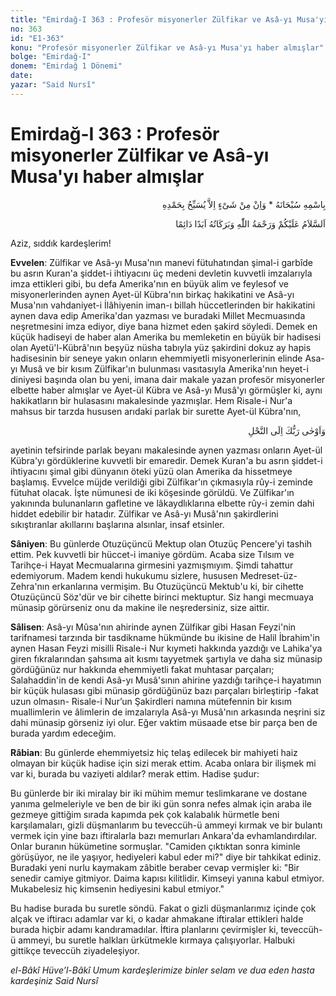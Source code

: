 ```yaml
---
title: "Emirdağ-I 363 : Profesör misyonerler Zülfikar ve Asâ-yı Musa'yı haber almışlar"
no: 363
id: "E1-363"
konu: "Profesör misyonerler Zülfikar ve Asâ-yı Musa'yı haber almışlar"
bolge: "Emirdağ-I"
donem: "Emirdağ 1 Dönemi"
date: 
yazar: "Said Nursî"
---
```


# Emirdağ-I 363 : Profesör misyonerler Zülfikar ve Asâ-yı Musa'yı haber almışlar

<p class="arabic" dir="rtl" title="Meal: “Subhân Allah’ın adıyla” * “Hiçbir şey yoktur ki O'nu hamd ile tesbih etmesin” [İsrâ 17:44]">بِاسْمِهِ سُبْحَانَهُ * وَاِنْ مِنْ شَىْءٍ اِلاَّ يُسَبِّحُ بِحَمْدِهِ</p>

<p class="arabic" dir="rtl" title="Meal: “Allah’ın selâmı, rahmeti ve bereketleri, ebedî ve dâimî olarak üzerinize olsun.”">اَلسَّلاَمُ عَلَيْكُمْ وَرَحْمَةُ اللّٰهِ وَبَرَكَاتُهُ اَبَدًا دَائِمًا</p>

Aziz, sıddık kardeşlerim!

**Evvelen**: Zülfikar ve Asâ-yı Musa'nın manevi fütuhatından şimal-i garbîde bu asrın Kuran'a şiddet-i ihtiyacını üç medeni devletin kuvvetli imzalarıyla imza ettikleri gibi, bu defa Amerika'nın en büyük alim ve feylesof ve misyonerlerinden aynen Ayet-ül Kübra'nın birkaç hakikatini ve Asâ-yı Musa'nın vahdaniyet-i İlâhiyenin iman-ı billah hüccetlerinden bir hakikatini aynen dava edip Amerika'dan yazması ve buradaki Millet Mecmuasında neşretmesini imza ediyor, diye bana hizmet eden şakird söyledi. Demek en küçük hadiseyi de haber alan Amerika bu memleketin en büyük bir hadisesi olan Ayetü'l-Kübrâ'nın beşyüz nüsha tabıyla yüz şakirdini dokuz ay hapis hadisesinin bir seneye yakın onların ehemmiyetli misyonerlerinin elinde Asa-yı Musâ ve bir kısım Zülfikar'ın bulunması vasıtasıyla Amerika'nın heyet-i diniyesi başında olan bu yeni, imana dair makale yazan profesör misyonerler elbette haber almışlar ve Ayet-ül Kübra ve Asâ-yı Musâ'yı görmüşler ki, aynı hakikatların bir hulasasını makalesinde yazmışlar. Hem Risale-i Nur'a mahsus bir tarzda hususen arıdaki parlak bir surette Ayet-ül Kübra'nın,

<p class="arabic" dir="rtl" title="Meal: “Rabbin balarısına ilham etti.” [Nahl Sûresi, 16:68]">وَاَوْحٰى رَبُّكَ اِلَى النَّحْلِ</p>

ayetinin tefsirinde parlak beyanı makalesinde aynen yazması onların Ayet-ül Kübra'yı gördüklerine kuvvetli bir emaredir. Demek Kuran'a bu asrın şiddet-i ihtiyacını şimal gibi dünyanın öteki yüzü olan Amerika da hissetmeye başlamış. Evvelce müjde verildiği gibi Zülfikar'ın çıkmasıyla rûy-i zeminde fütuhat olacak. İşte nümunesi de iki köşesinde görüldü. Ve Zülfikar'ın yakınında bulunanların gafletine ve lâkaydlıklarına elbette rûy-i zemin dahi hiddet edebilir bir hatadır. Zülfikar ve Asâ-yı Musâ'nın şakirdlerini sıkıştıranlar akıllarını başlarına alsınlar, insaf etsinler.

**Sâniyen**: Bu günlerde Otuzüçüncü Mektup olan Otuzüç Pencere'yi tashih ettim. Pek kuvvetli bir hüccet-i imaniye gördüm. Acaba size Tılsım ve Tarihçe-i Hayat Mecmualarına girmesini yazmışmıyım. Şimdi tahattur edemiyorum. Madem kendi hukukumu sizlere, hususen Medreset-üz-Zehra'nın erkanlarına vermişim. Bu Otuzüçüncü Mektub'u ki, bir cihette Otuzüçüncü Söz'dür ve bir cihette birinci mektuptur. Siz hangi mecmuaya münasip görürseniz onu da makine ile neşredersiniz, size aittir.

**Sâlisen**: Asâ-yı Mûsa'nın ahirinde aynen Zülfikar gibi Hasan Feyzi'nin tarifnamesi tarzında bir tasdikname hükmünde bu ikisine de Halil İbrahim'in aynen Hasan Feyzi misilli Risale-i Nur kıymeti hakkında yazdığı ve Lahika'ya giren fıkralarından şahsıma ait kısmı tayyetmek şartıyla ve daha siz münasip gördüğünüz nur hakkında ehemmiyetli fakat muhtasar parçaları; Salahaddin'in de kendi Asâ-yı Musâ'sının ahirine yazdığı tarihçe-i hayatımın bir küçük hulasası gibi münasip gördüğünüz bazı parçaları birleştirip -fakat uzun olmasın- Risale-i Nur’un Şakirdleri namına mütefennin bir kısım muallimlerin ve âlimlerin de imzalarıyla Asâ-yı Musâ'nın arkasında neşrini siz dahi münasip görseniz iyi olur. Eğer vaktim müsaade etse bir parça ben de burada yardım edeceğim.

**Râbian**: Bu günlerde ehemmiyetsiz hiç telaş edilecek bir mahiyeti haiz olmayan bir küçük hadise için sizi merak ettim. Acaba onlara bir ilişmek mi var ki, burada bu vaziyeti aldılar? merak ettim. Hadise şudur:

Bu günlerde bir iki miralay bir iki mühim memur teslimkarane ve dostane yanıma gelmeleriyle ve ben de bir iki gün sonra nefes almak için araba ile gezmeye gittiğim sırada kapımda pek çok kalabalık hürmetle beni karşılamaları, gizli düşmanlarım bu teveccüh-ü ammeyi kırmak ve bir bulantı vermek için yine bazı iftiralarla bazı memurları Ankara'da evhamlandırdılar. Onlar buranın hükümetine sormuşlar. "Camiden çıktıktan sonra kiminle görüşüyor, ne ile yaşıyor, hediyeleri kabul eder mi?" diye bir tahkikat ediniz. Buradaki yeni nurlu kaymakam zâbitle beraber cevap vermişler ki: "Bir senedir camiye gitmiyor. Daima kapısı kilitlidir. Kimseyi yanına kabul etmiyor. Mukabelesiz hiç kimsenin hediyesini kabul etmiyor."

Bu hadise burada bu suretle söndü. Fakat o gizli düşmanlarımız içinde çok alçak ve iftiracı adamlar var ki, o kadar ahmakane iftiralar ettikleri halde burada hiçbir adamı kandıramadılar. İftira planlarını çevirmişler ki, teveccüh-ü ammeyi, bu suretle halkları ürkütmekle kırmaya çalışıyorlar. Halbuki gittikçe teveccüh ziyadeleşiyor.

*el-Bâkî Hüve’l-Bâkî*
*Umum kardeşlerimize binler selam ve dua eden*
*hasta kardeşiniz*
*Said Nursî*
